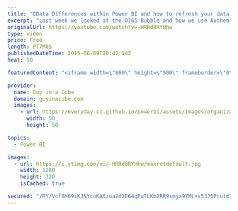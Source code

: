 ```yaml
---
title: "OData Differences within Power BI and how to refresh your data!"
excerpt: "Last week we looked at the O365 Bubble and how we use Authentication to go in and out.  This week we show it in action!  We will look at one of the limitations to the existing Power BI service and how we can actually use the new Power BI Preview service to refresh data from an OData feed using oAuth"
originalUrl: https://youtube.com/watch?v=-HRRd8RYHhw
type: video
price: Free
length: PT7M8S
publishedDateTime: 2015-06-09T20:42:14Z
heat: 50

featuredContent: "<iframe width=\"800\" height=\"500\" frameborder=\"0\" src=\"https://www.youtube.com/embed/-HRRd8RYHhw\" allow=\"accelerometer; autoplay; encrypted-media; gyroscope; picture-in-picture\" allowfullscreen></iframe>"

provider:
  name: Guy in a Cube
  domain: guyinacube.com
  images:
    - url: https://everyday-cc.github.io/powerbi/assets/images/organizations/guyinacube.com-50x50.jpg
      width: 50
      height: 50

topics:
  - Power BI

images:
  - url: https://i.ytimg.com/vi/-HRRd8RYHhw/maxresdefault.jpg
    width: 1280
    height: 720
    isCached: true

secured: "/RY/Vcf8K69iKJNYcoKA6zua2d2E64qPuTLKm2RR9smja97ML+s53J5Pcutm7W/AdFfZ9zCr9fek0r7nQYhgwn0h3G9fekuioRR5PPwMOjNo/dPpYfPxE+TFWqNTJ6FE9Kg3bUr4FmFuu6JY6vn3w2kQUG3Zgd20XoUNEFVzhMoC4lzu96zqyP0rJU/EDLpyO03mrXCpmLDL6Jnqm18dU7u7m/6jNeogQ1fdQySWTddJ5p1t/Exm1TNpxKcxbLkZvR17QVgZDu997jCkcWtw+UGKx2NqdtwD5ghvQfihzRW3BJ1g0JC6osvgB9WG5gGbdSNOl/ZNWwZOKL5YGOkB1XCh0zr3ShZdRFEczUsVNuTaINagNp6BHEXhFCm4/VRN7B8I4MkFrDxnXraz5TW1eoAZVJOVncLkRk1jkqy+USk=;b+p7H3b++SEbssaBsnI2Sw=="
---
```


